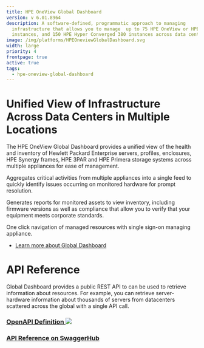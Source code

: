 ```yaml
---
title: HPE OneView Global Dashboard
version: v 6.01.8964
description: A software-defined, programmatic approach to managing
  infrastructure that allows you to manage  up to 75 HPE OneView or HPE Synergy
  instances, and 150 HPE Hyper Converged 380 instances across data centers.
image: /img/platforms/HPEOneviewGlobalDashboard.svg
width: large
priority: 4
frontpage: true
active: true
tags:
  - hpe-oneview-global-dashboard
---
```

# Unified View of Infrastructure Across Data Centers in Multiple Locations
The HPE OneView Global Dashboard provides a unified view of the health and inventory of Hewlett Packard Enterprise servers, profiles, enclosures, HPE Synergy frames, HPE 3PAR and HPE Primera storage systems across multiple appliances for ease of management.



Aggregates critical activities from multiple appliances into a single feed to quickly identify issues occurring on monitored hardware for prompt resolution.

Generates reports for monitored assets to view inventory, including firmware versions as well as compliance that allow you to verify that your equipment meets corporate standards.

One click navigation of managed resources with single sign-on managing appliance.

- [Learn more about Global Dashboard](https://hpe.com/products/ovglobaldashboard)

# API Reference
Global Dashboard provides a public REST API to can be used to retrieve information about resources.  For example, you can retrieve server-hardware information about thousands of servers from datacenters scattered across the global with a single API call.


### [OpenAPI Definition ![](Github)](https://github.com/HewlettPackard/hpe-globaldashboard-swagger "OpenAPI (Swagger) definition of the Global Dashboard API")

### [API Reference on SwaggerHub](http://app.swaggerhub.com/apis/hpe-global-dashboard/hpe-one_view_global_dashboard_rest_api/2.1)
